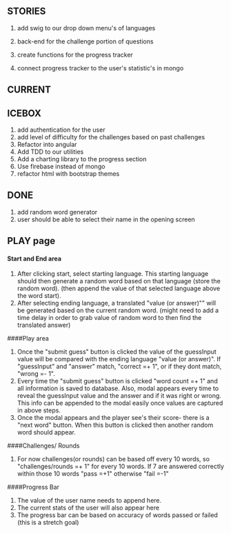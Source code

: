 ## STORIES
1. add swig to our drop down menu's of languages
1. back-end for the challenge portion of questions

1. create functions for the progress tracker
1. connect progress tracker to the user's statistic's in mongo


## CURRENT



## ICEBOX
1. add authentication for the user
1. add level of difficulty for the challenges based on past challenges
1. Refactor into angular
1. Add TDD to our utilities
1. Add a charting library to the progress section
1. Use firebase instead of mongo
1. refactor html with bootstrap themes

## DONE
1. add random word generator
1. user should be able to select their name in the opening screen



## PLAY page
#### Start and End area
1. After clicking start, select starting language. This starting language should then generate a random word based on that language (store the random word). (then append the value of that selected language above the word start).
1. After selecting ending language, a translated "value (or answer)"" will be generated based on the current random word. (might need to add a time delay in order to grab value of random word to then find the translated answer)

####Play area
1. Once the "submit guess" button is clicked the value of the guessInput value will be compared with the ending language "value (or answer)". If "guessInput" and "answer" match, "correct =+ 1", or if they dont match, "wrong =- 1".
1. Every time the "submit guess" button is clicked "word count =+ 1" and all information is saved to database. Also, modal appears every time to reveal the guessInput value and the answer and if it was right or wrong. This info can be appended to the modal easily once values are captured in above steps.
1. Once the modal appears and the player see's their score- there is a "next word" button. When this button is clicked then another random word should appear.

####Challenges/ Rounds
1. For now challenges(or rounds) can be based off every 10 words, so "challenges/rounds =+ 1" for every 10 words. If 7 are answered correctly within those 10 words "pass =+1" otherwise "fail =-1"

####Progress Bar
1. The value of the user name needs to append here.
1. The current stats of the user will also appear here
1. The progress bar can be based on accuracy of words passed or failed (this is a stretch goal)

